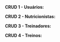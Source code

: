 **CRUD 1 - Usuários:**

**CRUD 2 - Nutricionistas:**

**CRUD 3 - Treinadores:**

**CRUD 4 - Treinos:**
